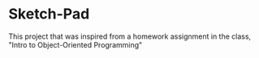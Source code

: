 # Sketch-Pad
This project that was inspired from a homework assignment in the class, "Intro to Object-Oriented Programming"
